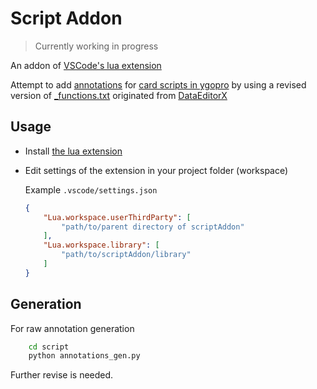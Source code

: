 # Script Addon

> Currently working in progress

An addon of [VSCode's lua extension][LuaExtension]

Attempt to add [annotations](https://github.com/LuaLS/lua-language-server/wiki/Annotations/) for [card scripts in ygopro](https://github.com/Fluorohydride/ygopro-scripts) by using a revised version of [_functions.txt](https://github.com/liggest/scriptAddon/blob/main/script/_functions.txt) originated from [DataEditorX](https://code.mycard.moe/nanahira/DataEditorX/-/blob/master/DataEditorX/data/_functions.txt)

## Usage

- Install [the lua extension][LuaExtension]
- Edit settings of the extension in your project folder (workspace)

    Example `.vscode/settings.json`

    ```JSON
    {
        "Lua.workspace.userThirdParty": [
            "path/to/parent directory of scriptAddon"
        ],
        "Lua.workspace.library": [
            "path/to/scriptAddon/library"
        ]
    }
    ```

## Generation

For raw annotation generation

```bash
    cd script
    python annotations_gen.py
```

Further revise is needed.

[LuaExtension]: https://marketplace.visualstudio.com/items?itemName=sumneko.lua
